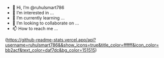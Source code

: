 - 👋 Hi, I’m @ruhulsmart786
- 👀 I’m interested in ...
- 🌱 I’m currently learning ...
- 💞️ I’m looking to collaborate on ...
- 📫 How to reach me ...

<!---
ruhulsmart786/ruhulsmart786 is a ✨ special ✨ repository because its `README.md` (this file) appears on your GitHub profile.
You can click the Preview link to take a look at your changes.
--->
(https://github-readme-stats.vercel.app/api?username=ruhulsmart786&&show_icons=true&title_color=ffffff&icon_color=bb2acf&text_color=daf7dc&bg_color=151515)
